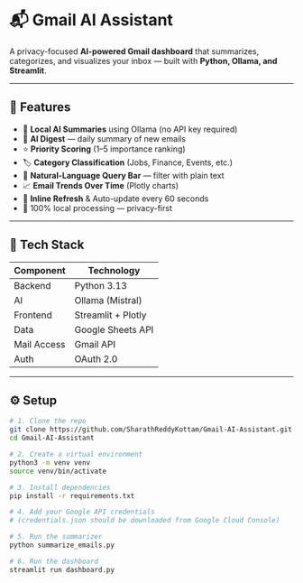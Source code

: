 # 📬 Gmail AI Assistant

A privacy-focused **AI-powered Gmail dashboard** that summarizes, categorizes, and visualizes your inbox — built with **Python, Ollama, and Streamlit**.

---

## 🚀 Features

- 🤖 **Local AI Summaries** using Ollama (no API key required)
- 🧾 **AI Digest** — daily summary of new emails
- ⭐ **Priority Scoring** (1–5 importance ranking)
- 🏷️ **Category Classification** (Jobs, Finance, Events, etc.)
- 💬 **Natural-Language Query Bar** — filter with plain text
- 📈 **Email Trends Over Time** (Plotly charts)
- 🔄 **Inline Refresh** & Auto-update every 60 seconds
- 🔐 100% local processing — privacy-first

---

## 🧠 Tech Stack

| Component | Technology |
|------------|-------------|
| Backend | Python 3.13 |
| AI | Ollama (Mistral) |
| Frontend | Streamlit + Plotly |
| Data | Google Sheets API |
| Mail Access | Gmail API |
| Auth | OAuth 2.0 |

---

## ⚙️ Setup

```bash
# 1. Clone the repo
git clone https://github.com/SharathReddyKottam/Gmail-AI-Assistant.git
cd Gmail-AI-Assistant

# 2. Create a virtual environment
python3 -m venv venv
source venv/bin/activate

# 3. Install dependencies
pip install -r requirements.txt

# 4. Add your Google API credentials
# (credentials.json should be downloaded from Google Cloud Console)

# 5. Run the summarizer
python summarize_emails.py

# 6. Run the dashboard
streamlit run dashboard.py
